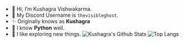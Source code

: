 - 👋 Hi, I’m Kushagra Vishwakarma.
- 💬 My Discord Username is `thevisibleghost`.
- ✨ Originally knows as **Kushagra**
- 🐍 I know **Python** well.
- 🎯 I like exploring new things.
![Kushagra's Github Stats](https://github-readme-stats.vercel.app/api?username=Kushagra-16&show_icons=true&theme=tokyonight&count_private=true)
![Top Langs](https://github-readme-stats.vercel.app/api/top-langs/?username=Kushagra-16&layout=compact&theme=tokyonight)
